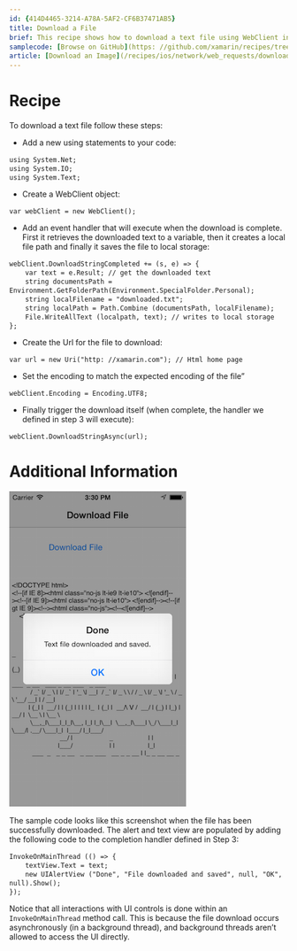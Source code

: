 ```yaml
---
id: {414D4465-3214-A78A-5AF2-CF6B37471AB5}  
title: Download a File  
brief: This recipe shows how to download a text file using WebClient in Xamarin.iOS.
samplecode: [Browse on GitHub](https: //github.com/xamarin/recipes/tree/master/ios/network/web_requests/download_a_file)  
article: [Download an Image](/recipes/ios/network/web_requests/download_an_image)  
---
```


<a name="Recipe" class="injected"></a>


# Recipe

To download a text file follow these steps: 

-  Add a new using statements to your code: 


```
using System.Net;
using System.IO;
using System.Text;
```

-  Create a WebClient object: 


```
var webClient = new WebClient();
```

-  Add an event handler that will execute when the download is complete. First it retrieves the downloaded text to a variable, then it creates a local file path and finally it saves the file to local storage: 


```
webClient.DownloadStringCompleted += (s, e) => {
    var text = e.Result; // get the downloaded text
    string documentsPath = Environment.GetFolderPath(Environment.SpecialFolder.Personal);
    string localFilename = "downloaded.txt";
    string localPath = Path.Combine (documentsPath, localFilename);
    File.WriteAllText (localpath, text); // writes to local storage
};
```

-  Create the Url for the file to download: 


```
var url = new Uri("http: //xamarin.com"); // Html home page
```

-  Set the encoding to match the expected encoding of the file”


```
webClient.Encoding = Encoding.UTF8;
```

-  Finally trigger the download itself (when complete, the handler we defined in step 3 will execute): 


```
webClient.DownloadStringAsync(url);
```

 <a name="Additional_Information" class="injected"></a>


# Additional Information

 [ ![](Images/Downloaded.png)](Images/Downloaded.png)

The sample code looks like this screenshot when the file has been
successfully downloaded. The alert and text view are populated by adding the
following code to the completion handler defined in Step 3: 

```
InvokeOnMainThread (() => {
    textView.Text = text;
    new UIAlertView ("Done", "File downloaded and saved", null, "OK", null).Show();
});
```

Notice that all interactions with UI controls is done within an
`InvokeOnMainThread` method call. This is because the file download occurs
asynchronously (in a background thread), and background threads aren’t allowed
to access the UI directly.